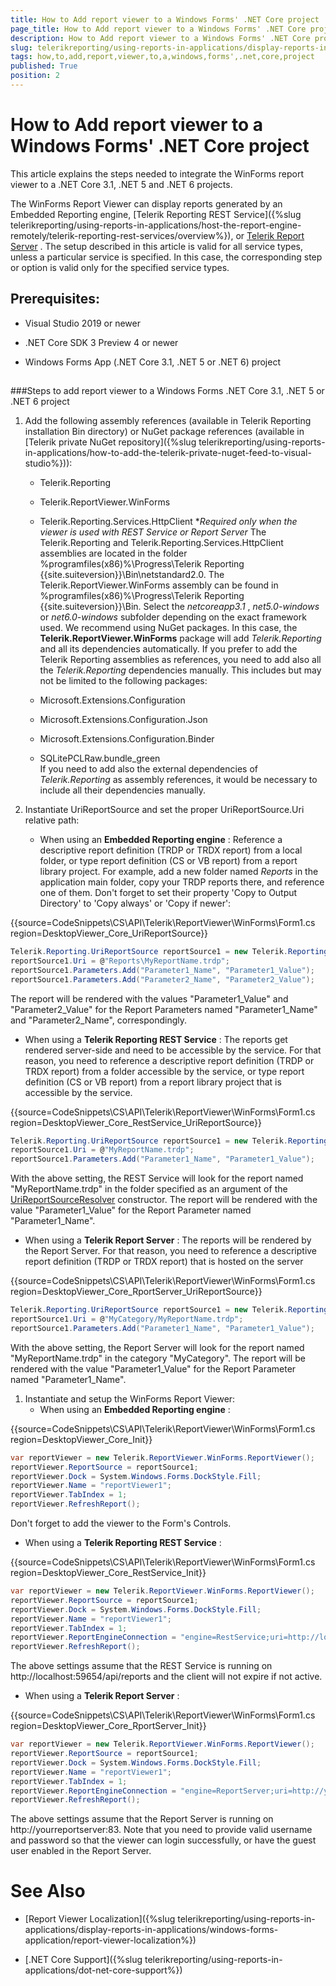 ```yaml
---
title: How to Add report viewer to a Windows Forms' .NET Core project
page_title: How to Add report viewer to a Windows Forms' .NET Core project | for Telerik Reporting Documentation
description: How to Add report viewer to a Windows Forms' .NET Core project
slug: telerikreporting/using-reports-in-applications/display-reports-in-applications/windows-forms-application/how-to-add-report-viewer-to-a-windows-forms'-.net-core-project
tags: how,to,add,report,viewer,to,a,windows,forms',.net,core,project
published: True
position: 2
---
```


# How to Add report viewer to a Windows Forms' .NET Core project



This article explains the steps needed to integrate the WinForms report viewer to a .NET Core 3.1, .NET 5 and .NET 6 projects.       

The WinForms Report Viewer can display reports generated by an Embedded Reporting engine,         [Telerik Reporting REST Service]({%slug telerikreporting/using-reports-in-applications/host-the-report-engine-remotely/telerik-reporting-rest-services/overview%}), or          [Telerik Report Server](https://docs.telerik.com/report-server/introduction) .         The setup described in this article is valid for all service types, unless a particular service is specified. In this case, the corresponding step or option         is valid only for the specified service types.       

## Prerequisites:

* Visual Studio 2019 or newer

* .NET Core SDK 3 Preview 4 or newer

* Windows Forms App (.NET Core 3.1, .NET 5 or .NET 6) project

## 

###Steps to add report viewer to a Windows Forms .NET Core 3.1, .NET 5 or .NET 6 project

1. Add the following assembly references (available in Telerik Reporting installation Bin directory)                   or NuGet package references (available in [Telerik private NuGet repository]({%slug telerikreporting/using-reports-in-applications/how-to-add-the-telerik-private-nuget-feed-to-visual-studio%})):                 
   + Telerik.Reporting

   + Telerik.ReportViewer.WinForms

   + Telerik.Reporting.Services.HttpClient                       **Required only when the viewer is used with REST Service or Report Server* 
    The Telerik.Reporting and Telerik.Reporting.Services.HttpClient assemblies are located in the folder                   %programfiles(x86)%\Progress\Telerik Reporting {{site.suiteversion}}\Bin\netstandard2.0.                     The Telerik.ReportViewer.WinForms assembly can be found in                   %programfiles(x86)%\Progress\Telerik Reporting {{site.suiteversion}}\Bin. Select the *netcoreapp3.1* ,                   *net5.0-windows*  or *net6.0-windows*  subfolder depending on the exact framework used.                     We recommend using NuGet packages. In this case, the __Telerik.ReportViewer.WinForms__  package will add                    *Telerik.Reporting*  and all its dependencies automatically.                      If you prefer to add the Telerik Reporting assemblies as references, you need to add also all the *Telerik.Reporting*  dependencies manually.                    This includes but may not be limited to the following packages:                 
   + Microsoft.Extensions.Configuration                     

   + Microsoft.Extensions.Configuration.Json                     

   + Microsoft.Extensions.Configuration.Binder                     

   + SQLitePCLRaw.bundle_green                     
    If you need to add also the external dependencies of *Telerik.Reporting*  as assembly references, it would be necessary to include                   all their dependencies manually.                 

1. Instantiate UriReportSource and set the proper UriReportSource.Uri relative path:                 
   + When using an __Embedded Reporting engine__ :                     Reference a descriptive report definition (TRDP or TRDX report) from a local folder, or type report definition (CS or VB report) from a report library project.                       For example, add a new folder named *Reports*  in the application main folder, copy your TRDP reports there, and reference one of them.                       Don't forget to set their property 'Copy to Output Directory' to 'Copy always' or 'Copy if newer':                     

{{source=CodeSnippets\CS\API\Telerik\ReportViewer\WinForms\Form1.cs region=DesktopViewer_Core_UriReportSource}}
  ````C#
Telerik.Reporting.UriReportSource reportSource1 = new Telerik.Reporting.UriReportSource();
reportSource1.Uri = @"Reports\MyReportName.trdp";
reportSource1.Parameters.Add("Parameter1_Name", "Parameter1_Value");
reportSource1.Parameters.Add("Parameter2_Name", "Parameter2_Value");
````

The report will be rendered with the values "Parameter1_Value" and "Parameter2_Value" for the Report Parameters named                        "Parameter1_Name" and "Parameter2_Name", correspondingly.                     

   + When using a __Telerik Reporting REST Service__ :                     The reports get rendered server-side and need to be accessible by the service. For that reason, you need to                       reference a descriptive report definition (TRDP or TRDX report) from a folder accessible by the service, or type report definition (CS or VB report)                       from a report library project that is accessible by the service.                     

{{source=CodeSnippets\CS\API\Telerik\ReportViewer\WinForms\Form1.cs region=DesktopViewer_Core_RestService_UriReportSource}}
  ````C#
Telerik.Reporting.UriReportSource reportSource1 = new Telerik.Reporting.UriReportSource();
reportSource1.Uri = @"MyReportName.trdp";
reportSource1.Parameters.Add("Parameter1_Name", "Parameter1_Value");
````

With the above setting, the REST Service will look for the report named "MyReportName.trdp" in the folder specified as an argument of the                        [UriReportSourceResolver](/reporting/api/Telerik.Reporting.Services#Telerik_Reporting_Services_UriReportSourceResolver_System_String_)  constructor.                       The report will be rendered with the value "Parameter1_Value" for the Report Parameter named "Parameter1_Name".                     

   + When using a __Telerik Report Server__ :                     The reports will be rendered by the Report Server. For that reason, you need to reference a descriptive report definition (TRDP or TRDX report)                       that is hosted on the server                     

{{source=CodeSnippets\CS\API\Telerik\ReportViewer\WinForms\Form1.cs region=DesktopViewer_Core_RportServer_UriReportSource}}
  ````C#
Telerik.Reporting.UriReportSource reportSource1 = new Telerik.Reporting.UriReportSource();
reportSource1.Uri = @"MyCategory/MyReportName.trdp";
reportSource1.Parameters.Add("Parameter1_Name", "Parameter1_Value");
````

With the above setting, the Report Server will look for the report named "MyReportName.trdp" in the category "MyCategory".                       The report will be rendered with the value "Parameter1_Value" for the Report Parameter named "Parameter1_Name".                     

1. Instantiate and setup the WinForms Report Viewer:                 
   + When using an __Embedded Reporting engine__ :                     

{{source=CodeSnippets\CS\API\Telerik\ReportViewer\WinForms\Form1.cs region=DesktopViewer_Core_Init}}
  ````C#
var reportViewer = new Telerik.ReportViewer.WinForms.ReportViewer();
reportViewer.ReportSource = reportSource1;
reportViewer.Dock = System.Windows.Forms.DockStyle.Fill;
reportViewer.Name = "reportViewer1";
reportViewer.TabIndex = 1;
reportViewer.RefreshReport();
````

Don't forget to add the viewer to the Form's Controls.                     

   + When using a __Telerik Reporting REST Service__ :                     

{{source=CodeSnippets\CS\API\Telerik\ReportViewer\WinForms\Form1.cs region=DesktopViewer_Core_RestService_Init}}
  ````C#
var reportViewer = new Telerik.ReportViewer.WinForms.ReportViewer();
reportViewer.ReportSource = reportSource1;
reportViewer.Dock = System.Windows.Forms.DockStyle.Fill;
reportViewer.Name = "reportViewer1";
reportViewer.TabIndex = 1;
reportViewer.ReportEngineConnection = "engine=RestService;uri=http://localhost:59654/api/reports;timeout=100;keepClientAlive=True";
reportViewer.RefreshReport();
````

The above settings assume that the REST Service is running on http://localhost:59654/api/reports and the client will not expire if not active.                     

   + When using a __Telerik Report Server__ :                     

{{source=CodeSnippets\CS\API\Telerik\ReportViewer\WinForms\Form1.cs region=DesktopViewer_Core_RportServer_Init}}
  ````C#
var reportViewer = new Telerik.ReportViewer.WinForms.ReportViewer();
reportViewer.ReportSource = reportSource1;
reportViewer.Dock = System.Windows.Forms.DockStyle.Fill;
reportViewer.Name = "reportViewer1";
reportViewer.TabIndex = 1;
reportViewer.ReportEngineConnection = "engine=ReportServer;uri=http://yourreportserver:83/;username=yourusername;password=yourpassword";
reportViewer.RefreshReport();
````

The above settings assume that the Report Server is running on http://yourreportserver:83.                       Note that you need to provide valid username and password so that the viewer can login successfully, or have the guest user enabled in the Report Server.                     

# See Also

 * [Report Viewer Localization]({%slug telerikreporting/using-reports-in-applications/display-reports-in-applications/windows-forms-application/report-viewer-localization%})

 * [.NET Core Support]({%slug telerikreporting/using-reports-in-applications/dot-net-core-support%})
